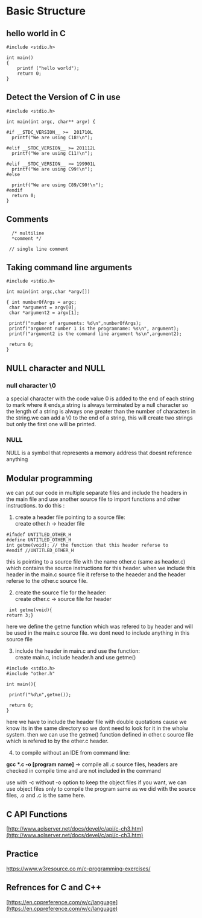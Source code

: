 # Basic Structure

## hello world in C

```text
#include <stdio.h>

int main()
{
    printf ("hello world");
    return 0;
}
```

## Detect the Version of C in use

```text
#include <stdio.h>

int main(int argc, char** argv) {

#if __STDC_VERSION__ >=  201710L
  printf("We are using C18!\n");
  
#elif __STDC_VERSION__ >= 201112L
  printf("We are using C11!\n");
  
#elif __STDC_VERSION__ >= 199901L
  printf("We are using C99!\n");
#else

  printf("We are using C89/C90!\n");
#endif
  return 0;
}
```

## Comments

```text
  /* multiline 
  *comment */
  
 // single line comment
```

## Taking command line arguments

```text
#include <stdio.h>

int main(int argc,char *argv[])

{ int numberOfArgs = argc;
 char *argument = argv[0];
 char *argument2 = argv[1];

 printf("number of arguments: %d\n",numberOfArgs);
 printf("argument number 1 is the programname: %s\n", argument);
 printf("argument2 is the command line argument %s\n",argument2);
 
 return 0;
}
```



##  NULL character and NULL

###  null character \0

a special character with the code value 0 is added to the end of each string to mark where it ends,a string is always terminated by a null character so the length of a string is always one greater than the number of characters in the string.we can add a \0 to the end of a string, this will create two strings but only the first one will be printed.

###  NULL

NULL is a symbol that represents a memory address that doesnt reference anything

## Modular programming

we can put our code in multiple separate files and include the headers in the main file and use another source file to import functions and other instructions. to do this :  
  
 1. create a header file pointing to a source file:  
 create other.h → header file  


```text
#ifndef UNTITLED_OTHER_H
#define UNTITLED_OTHER_H
int getme(void); // the function that this header referse to
#endif //UNTITLED_OTHER_H

```

  
this is pointing to a source file with the name other.c \(same as header.c\) which contains the source instructions for this header. when we include this header in the main.c source file it referse to the heaeder and the header referse to the other.c source file.  
  
2. create the source file for the header:  
create other.c → source file for header

```text
 int getme(void){
return 3;}
```

  
 here we define the getme function which was refered to by header and will be used in the main.c source file. we dont need to include anything in this source file  
  
 3. include the header in main.c and use the function:  
 create main.c, include header.h and use getme\(\)  


```text
#include <stdio.h>
#include "other.h"

int main(){

 printf("%d\n",getme());

 return 0;
}
```

  
 here we have to include the header file with double quotations cause we know its in the same directory so we dont need to look for it in the wholw system. then we can use the getme\(\) function defined in other.c source file which is refered to by the other.c header.  
  
 4. to compile without an IDE from command line:  
  
 **gcc \*.c -o \[program name\]** → compile all .c source files, headers are checked in compile time and are not included in the command  
  
 use with -c without -o option to keep the object files if you want, we can use object files only to compile the program same as we did with the source files, .o and .c is the same here.



## C API Functions

[http://www.aolserver.net/docs/devel/c/api/c-ch3.htm](http://www.aolserver.net/docs/devel/c/api/c-ch3.htm)

## Practice

[https://www.w3resource.co m/c-programming-exercises/](https://www.w3resource.com/c-programming-exercises/)

## Refrences for C and C++

[https://en.cppreference.com/w/c/language](https://en.cppreference.com/w/c/language)

